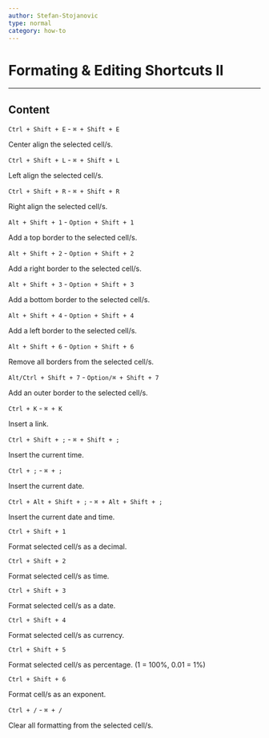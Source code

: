 ```yaml
---
author: Stefan-Stojanovic
type: normal
category: how-to
---
```


# Formating & Editing Shortcuts II


---

## Content

`Ctrl + Shift + E` - `⌘ + Shift + E`

Center align the selected cell/s.

`Ctrl + Shift + L` - `⌘ + Shift + L`

Left align the selected cell/s.

`Ctrl + Shift + R` - `⌘ + Shift + R`

Right align the selected cell/s.

`Alt + Shift + 1` - `Option + Shift + 1`

Add a top border to the selected cell/s.

`Alt + Shift + 2` - `Option + Shift + 2`

Add a right border to the selected cell/s.

`Alt + Shift + 3` - `Option + Shift + 3`

Add a bottom border to the selected cell/s.

`Alt + Shift + 4` - `Option + Shift + 4`

Add a left border to the selected cell/s.

`Alt + Shift + 6` - `Option + Shift + 6`

Remove all borders from the selected cell/s.

`Alt/Ctrl + Shift + 7` - `Option/⌘ + Shift + 7`

Add an outer border to the selected cell/s.

`Ctrl + K` - `⌘ + K`

Insert a link.

`Ctrl + Shift + ;` - `⌘ + Shift + ;`

Insert the current time.

`Ctrl + ;` - `⌘ + ;`

Insert the current date.

`Ctrl + Alt + Shift + ;` - `⌘ + Alt + Shift + ;`

Insert the current date and time.

`Ctrl + Shift + 1`

Format selected cell/s as a decimal.

`Ctrl + Shift + 2`

Format selected cell/s as time.

`Ctrl + Shift + 3`

Format selected cell/s as a date.

`Ctrl + Shift + 4`

Format selected cell/s as currency.

`Ctrl + Shift + 5`

Format selected cell/s as percentage. (1 = 100%, 0.01 = 1%)

`Ctrl + Shift + 6`

Format cell/s as an exponent.

`Ctrl + /` - `⌘ + /`

Clear all formatting from the selected cell/s.
 

